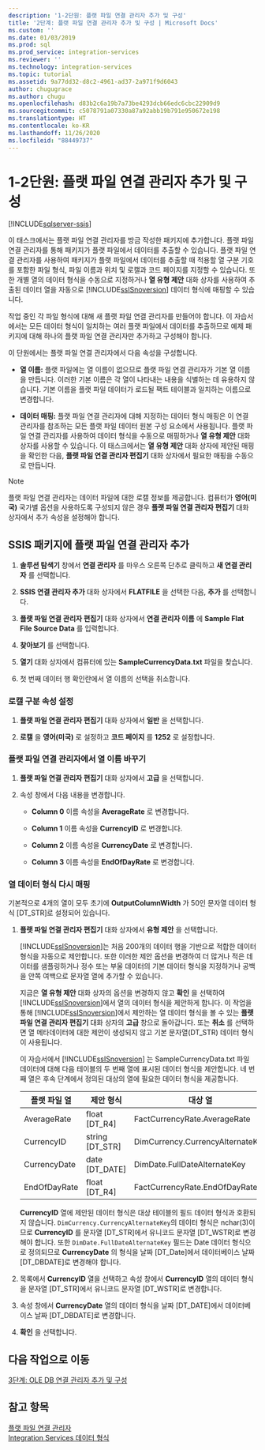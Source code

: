 ```yaml
---
description: '1-2단원: 플랫 파일 연결 관리자 추가 및 구성'
title: '2단계: 플랫 파일 연결 관리자 추가 및 구성 | Microsoft Docs'
ms.custom: ''
ms.date: 01/03/2019
ms.prod: sql
ms.prod_service: integration-services
ms.reviewer: ''
ms.technology: integration-services
ms.topic: tutorial
ms.assetid: 9a77dd32-d8c2-4961-ad37-2a971f9d6043
author: chugugrace
ms.author: chugu
ms.openlocfilehash: d83b2c6a19b7a73be4293dcb66edc6cbc22909d9
ms.sourcegitcommit: c5078791a07330a87a92abb19b791e950672e198
ms.translationtype: HT
ms.contentlocale: ko-KR
ms.lasthandoff: 11/26/2020
ms.locfileid: "88449737"
---
```

# <a name="lesson-1-2-add-and-configure-a-flat-file-connection-manager"></a>1-2단원: 플랫 파일 연결 관리자 추가 및 구성

[!INCLUDE[sqlserver-ssis](../includes/applies-to-version/sqlserver-ssis.md)]



이 태스크에서는 플랫 파일 연결 관리자를 방금 작성한 패키지에 추가합니다. 플랫 파일 연결 관리자를 통해 패키지가 플랫 파일에서 데이터를 추출할 수 있습니다. 플랫 파일 연결 관리자를 사용하여 패키지가 플랫 파일에서 데이터를 추출할 때 적용할 열 구분 기호를 포함한 파일 형식, 파일 이름과 위치 및 로캘과 코드 페이지를 지정할 수 있습니다. 또한 개별 열의 데이터 형식을 수동으로 지정하거나 **열 유형 제안** 대화 상자를 사용하여 추출된 데이터 열을 자동으로 [!INCLUDE[ssISnoversion](../includes/ssisnoversion-md.md)] 데이터 형식에 매핑할 수 있습니다.  
  
작업 중인 각 파일 형식에 대해 새 플랫 파일 연결 관리자를 만들어야 합니다. 이 자습서에서는 모든 데이터 형식이 일치하는 여러 플랫 파일에서 데이터를 추출하므로 예제 패키지에 대해 하나의 플랫 파일 연결 관리자만 추가하고 구성해야 합니다.  
  
이 단원에서는 플랫 파일 연결 관리자에서 다음 속성을 구성합니다.  
  
-   **열 이름:** 플랫 파일에는 열 이름이 없으므로 플랫 파일 연결 관리자가 기본 열 이름을 만듭니다. 이러한 기본 이름은 각 열이 나타내는 내용을 식별하는 데 유용하지 않습니다. 기본 이름을 플랫 파일 데이터가 로드될 팩트 테이블과 일치하는 이름으로 변경합니다.  
  
-   **데이터 매핑:** 플랫 파일 연결 관리자에 대해 지정하는 데이터 형식 매핑은 이 연결 관리자를 참조하는 모든 플랫 파일 데이터 원본 구성 요소에서 사용됩니다. 플랫 파일 연결 관리자를 사용하여 데이터 형식을 수동으로 매핑하거나 **열 유형 제안** 대화 상자를 사용할 수 있습니다. 이 태스크에서는 **열 유형 제안** 대화 상자에 제안된 매핑을 확인한 다음, **플랫 파일 연결 관리자 편집기** 대화 상자에서 필요한 매핑을 수동으로 만듭니다.  
  
> [!NOTE]
> 플랫 파일 연결 관리자는 데이터 파일에 대한 로캘 정보를 제공합니다. 컴퓨터가 **영어(미국)** 국가별 옵션을 사용하도록 구성되지 않은 경우 **플랫 파일 연결 관리자 편집기** 대화 상자에서 추가 속성을 설정해야 합니다.  
  
## <a name="add-a-flat-file-connection-manager-to-the-ssis-package"></a>SSIS 패키지에 플랫 파일 연결 관리자 추가  
  
1.  **솔루션 탐색기** 창에서 **연결 관리자** 를 마우스 오른쪽 단추로 클릭하고 **새 연결 관리자** 를 선택합니다.
1. **SSIS 연결 관리자 추가** 대화 상자에서 **FLATFILE** 을 선택한 다음, **추가** 를 선택합니다.
  
2.  **플랫 파일 연결 관리자 편집기** 대화 상자에서 **연결 관리자 이름** 에 **Sample Flat File Source Data** 를 입력합니다.  
  
3.  **찾아보기** 를 선택합니다.  
  
4.  **열기** 대화 상자에서 컴퓨터에 있는 **SampleCurrencyData.txt** 파일을 찾습니다.  
  
5.  첫 번째 데이터 행 확인란에서 열 이름의 선택을 취소합니다.  
  
### <a name="set-locale-sensitive-properties"></a>로캘 구분 속성 설정  
  
1.  **플랫 파일 연결 관리자 편집기** 대화 상자에서 **일반** 을 선택합니다.  
  
2.  **로캘** 을 **영어(미국)** 로 설정하고 **코드 페이지** 를 **1252** 로 설정합니다.  
  
### <a name="rename-columns-in-the-flat-file-connection-manager"></a>플랫 파일 연결 관리자에서 열 이름 바꾸기  
  
1.  **플랫 파일 연결 관리자 편집기** 대화 상자에서 **고급** 을 선택합니다.  
  
2.  속성 창에서 다음 내용을 변경합니다.  
  
    -   **Column 0** 이름 속성을 **AverageRate** 로 변경합니다.  
  
    -   **Column 1** 이름 속성을 **CurrencyID** 로 변경합니다.  
  
    -   **Column 2** 이름 속성을 **CurrencyDate** 로 변경합니다.  
  
    -   **Column 3** 이름 속성을 **EndOfDayRate** 로 변경합니다.  
  
### <a name="remap-column-data-types"></a>열 데이터 형식 다시 매핑  
  
기본적으로 4개의 열이 모두 초기에 **OutputColumnWidth** 가 50인 문자열 데이터 형식 [DT_STR]로 설정되어 있습니다.  

1.  **플랫 파일 연결 관리자 편집기** 대화 상자에서 **유형 제안** 을 선택합니다.  
  
    [!INCLUDE[ssISnoversion](../includes/ssisnoversion-md.md)]는 처음 200개의 데이터 행을 기반으로 적합한 데이터 형식을 자동으로 제안합니다. 또한 이러한 제안 옵션을 변경하여 더 많거나 적은 데이터를 샘플링하거나 정수 또는 부울 데이터의 기본 데이터 형식을 지정하거나 공백을 안쪽 여백으로 문자열 열에 추가할 수 있습니다.  
  
    지금은 **열 유형 제안** 대화 상자의 옵션을 변경하지 않고 **확인** 을 선택하여 [!INCLUDE[ssISnoversion](../includes/ssisnoversion-md.md)]에서 열의 데이터 형식을 제안하게 합니다. 이 작업을 통해 [!INCLUDE[ssISnoversion](../includes/ssisnoversion-md.md)]에서 제안하는 열 데이터 형식을 볼 수 있는 **플랫 파일 연결 관리자 편집기** 대화 상자의 **고급** 창으로 돌아갑니다. 또는 **취소** 를 선택하면 열 메타데이터에 대한 제안이 생성되지 않고 기본 문자열(DT_STR) 데이터 형식이 사용됩니다.  
  
    이 자습서에서 [!INCLUDE[ssISnoversion](../includes/ssisnoversion-md.md)] 는 SampleCurrencyData.txt 파일 데이터에 대해 다음 테이블의 두 번째 열에 표시된 데이터 형식을 제안합니다. 네 번째 열은 후속 단계에서 정의된 대상의 열에 필요한 데이터 형식을 제공합니다.  
  
    |플랫 파일 열|제안 형식|대상 열|대상 형식|  
    |--------------------|------------------|----------------------|--------------------|  
    |AverageRate|float [DT_R4]|FactCurrencyRate.AverageRate|float|  
    |CurrencyID|string [DT_STR]|DimCurrency.CurrencyAlternateKey|nchar(3)|  
    |CurrencyDate|date [DT_DATE]|DimDate.FullDateAlternateKey|date|  
    |EndOfDayRate|float [DT_R4]|FactCurrencyRate.EndOfDayRate|float|  
  
    **CurrencyID** 열에 제안된 데이터 형식은 대상 테이블의 필드 데이터 형식과 호환되지 않습니다. `DimCurrency.CurrencyAlternateKey`의 데이터 형식은 nchar(3)이므로 **CurrencyID** 를 문자열 [DT_STR]에서 유니코드 문자열 [DT_WSTR]로 변경해야 합니다. 또한 `DimDate.FullDateAlternateKey` 필드는 Date 데이터 형식으로 정의되므로 **CurrencyDate** 의 형식을 날짜 [DT_Date]에서 데이터베이스 날짜 [DT_DBDATE]로 변경해야 합니다.  
  
2.  목록에서 **CurrencyID** 열을 선택하고 속성 창에서 **CurrencyID** 열의 데이터 형식을 문자열 [DT_STR]에서 유니코드 문자열 [DT_WSTR]로 변경합니다.  
  
3.  속성 창에서 **CurrencyDate** 열의 데이터 형식을 날짜 [DT_DATE]에서 데이터베이스 날짜 [DT_DBDATE]로 변경합니다.  
  
4.  **확인** 을 선택합니다.  
  
## <a name="go-to-next-task"></a>다음 작업으로 이동
[3단계: OLE DB 연결 관리자 추가 및 구성](../integration-services/lesson-1-3-adding-and-configuring-an-ole-db-connection-manager.md)  
  
## <a name="see-also"></a>참고 항목  
[플랫 파일 연결 관리자](../integration-services/connection-manager/flat-file-connection-manager.md)  
[Integration Services 데이터 형식](../integration-services/data-flow/integration-services-data-types.md)  
  
  
  
